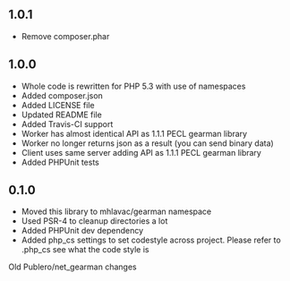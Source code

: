 1.0.1
-----

* Remove composer.phar


1.0.0
-----

* Whole code is rewritten for PHP 5.3 with use of namespaces
* Added composer.json
* Added LICENSE file
* Updated README file
* Added Travis-CI support
* Worker has almost identical API as 1.1.1 PECL gearman library
* Worker no longer returns json as a result (you can send binary data)
* Client uses same server adding API as 1.1.1 PECL gearman library
* Added PHPUnit tests

0.1.0
-----

* Moved this library to mhlavac/gearman namespace
* Used PSR-4 to cleanup directories a lot
* Added PHPUnit dev dependency
* Added php_cs settings to set codestyle across project. Please refer to .php_cs see what the code style is

Old Publero/net_gearman changes

